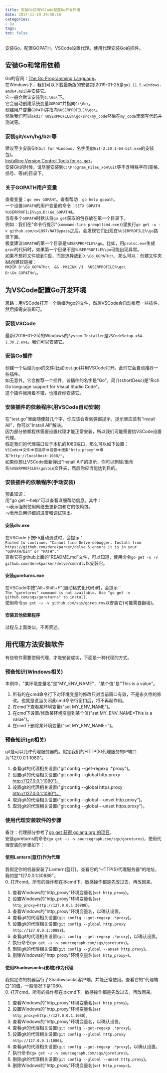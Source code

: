 ```yaml
---
title: 安装Go并用VSCode配置Go开发环境
date: 2017-11-19 20:58:18
categories:
- Go
tags:
toc: false
---
```

安装Go。配置GOPATH。VSCode设置代理。使用代理安装Go的插件。  
<!-- more -->

## 安装Go和常用依赖
Go的官网：[The Go Programming Language](https://golang.org/)。  
在Windows下，我们可以下载最新版的安装包(2019-01-25是`go1.11.5.windows-amd64.msi`)并安装它。  
它一般会默认安装到`C:\Go\`下。  
它会自动创建系统变量`GOROOT`并指向`C:\Go\`。  
创建用户变量`GOPATH`并指向`%USERPROFILE%\go\`。  
然后我们可以`mkdir %USERPROFILE%\go\src\my_code`然后在`my_code`里面写代码并测试等。  

### 安装git/svn/hg/bzr等
建议至少安装Git(`Git for Windows`，名字类似`Git-2.20.1-64-bit.exe`的安装包)。  
[Installing Version Control Tools for `go get`](https://golang.org/s/gogetcmd)。  
安装Git的时候，请尽量安装到`C:\Program_Files_x64\Git`等不含特殊字符(空格、括号、等)的目录下。  

### 关于GOPATH用户变量
查看变量：`go env GOPAHT`。查看帮助：`go help gopath`。  
一个设置`GOPATH`的用户变量的命令：`SETX GOPATH %USERPROFILE%\go;D:\Go_GOPATHd`。  
当有多个`GOPATH`时默认将`go get`获取的包存放在第一个目录下。  
例如：我们在"命令行提示"(`command-line prompt(cmd.exe)`)里执行`go get -u -v github.com/cw1997/NATBypass`之后，会发现它们出现在`%USERPROFILE%\go`路径下面。  
极度建议`GOPATH`的第一个目录是`%USERPROFILE%\go`。比如，用`protoc.exe`生成`grpc`的代码时，如果第一个目录不是`%USERPROFILE%\go`可能出现异常。  
如果不想将文件放到C盘，而是选择放到`D:\Go_GOPATHc\`，那么可以：创建文件夹&&创建软链接：  
`MKDIR D:\Go_GOPATHc\  &&  MKLINK /J  %USERPROFILE%\go\  D:\Go_GOPATHc\`。  

## 为VSCode配置Go开发环境  
思路：用VSCode打开一个后缀为go的文件，然后VSCode会自动推荐一些插件，然后择需安装即可。  

### 安装VSCode
最新(2019-01-25)的Windows的`System Installer`是`VSCodeSetup-x64-1.30.2.exe`。我们可以安装它。  

### 安装Go插件  
创建一个后缀为go的文件(比如test.go)并用VSCode打开。此时它会自动推荐一些插件。  
如无意外，它会推荐一个插件，该插件的名字是"Go"，简介(shortDesc)是"Rich Go language support for Visual Studio Code"。  
这个插件我用着不错，也推荐你安装它。  

### 安装插件的依赖程序(用VSCode自动安装)
在"test.go"里面随便敲几个字，你应该会看到弹窗提示，提示里应该有"Install All"，你可以"Install All"解决。  
因为部分依赖程序需要设置代理才能正常安装，所以我们可能需要给VSCode设置代理。  
假定我们的代理端口位于本机的1080端口，那么可以如下设置：  
`VSCode`=>`文件`=>`首选项`=>`设置`=>`搜索"http.proxy"`=>`填写"http://localhost:1080/"`。  
如果你想让VSCode重新弹出"Install All"的提示，你可以删除/重命名`%USERPROFILE%\go\bin`文件夹，然后你应当能达到目的。  

### 安装插件的依赖程序(手动安装)  
预备知识：  
用"go get --help"可以查看详细帮助信息。其中：  
-u表示强制使用网络去更新包和它的依赖包。  
-v表示启用详细的进度和调试输出。  

#### 安装dlv.exe  
在VSCode下按F5启动调试时，会提示：  
`Failed to continue: "Cannot find Delve debugger. Install from https://github.com/derekparker/delve & ensure it is in your "GOPATH/bin" or "PATH"."`  
查看它在github上面的"README.md"文件，可以知道，使用命令`go get -u -v github.com/derekparker/delve/cmd/dlv`以安装它。  

#### 安装goreturns.exe  
在VSCode中按"Alt+Shift+F"(自动格式化代码)时，会提示：  
`The "goreturns" command is not available. Use "go get -v github.com/sqs/goreturns" to install.`  
使用命令`go get -u -v github.com/sqs/goreturns`以安装它(可能需要翻墙)。  

#### 安装其他依赖程序
过程与上面类似，不再赘述。  

## 用代理方法安装软件  
有些软件需要使用代理，才能安装成功，下面是一种代理的方式。  

### 预备知识(Windows相关)  
本例中，"某环境变量名"是"MY_ENV_NAME"，"某个值"是"This is a value"。  
1. 所有的在cmd命令行下对环境变量的修改只对当前窗口有效，不是永久性的修改。也就是说当关闭此cmd命令行窗口后，将不再起作用。  
2. 在cmd下查看某环境变量("set MY_ENV_NAME")。  
3. 在cmd下设置/修改某环境变量到某个值("set MY_ENV_NAME=This is a value")。  
4. 在cmd下删除某环境变量("set MY_ENV_NAME=")。  

### 预备知识(git相关)  
git是可以允许代理服务器的。假定我们的HTTP(S)代理服务的IP端口为"127.0.0.1:1080"。  
1. 查看git的代理相关设置("git config --get-regexp .*proxy")。  
2. 设置git的代理相关设置("git config --global  http.proxy http://127.0.0.1:1080")。  
3. 设置git的代理相关设置("git config --global https.proxy http://127.0.0.1:1080")。  
4. 取消git的代理相关设置("git config --global --unset  http.proxy")。  
5. 取消git的代理相关设置("git config --global --unset https.proxy")。  

### 使用代理安装软件的步骤  
备注：代理部分参考了[go get 获得 golang.org 的项目](https://www.cnblogs.com/ghj1976/p/5087049.html)。  
安装goreturns的命令(`go get -u -v sourcegraph.com/sqs/goreturns`)，使用代理安装的步骤如下：  

#### 使用Lantern(蓝灯)作为代理  
我假定你的机器安装了Lantern(蓝灯)。查看它的"HTTP(S)代理服务器"的地址，我的是"127.0.0.1:30888"。  
0. 打开cmd。所有的操作都在本cmd下。敏感操作都是先改过去，再改回来。  
1. 查看Windows的"http_proxy"环境变量名(`set http_proxy`)。  
2. 设置Windows的"http_proxy"环境变量名(`set http_proxy=http://127.0.0.1:30888`)。  
3. 查看Windows的"http_proxy"环境变量名，以确认设置。  
4. 查看git的代理相关设置(`git config --get-regexp .*proxy`)。  
5. 设置git的代理相关设置(`git config --global http.proxy http://127.0.0.1:30888`)。  
6. 查看git的代理相关设置(`git config --get-regexp .*proxy`)，以确认设置。  
7. 执行命令(`go get -u -v sourcegraph.com/sqs/goreturns`)。  
8.  删除git的代理相关设置(`git config --global --unset http.proxy`)。  
9. 删除Windows的"http_proxy"环境变量名(`set http_proxy=`)。  

#### 使用Shadowsocks(影梭)作为代理  
我假定你的机器运行了Shadowsocks客户端，并能正常使用。查看它的"代理端口"的值，一般情况下是1080。  
0. 打开cmd。所有的操作都在本cmd下。敏感操作都是先改过去，再改回来。  
1. 查看Windows的"http_proxy"环境变量名(`set http_proxy`)。  
2. 设置Windows的"http_proxy"环境变量名(`set http_proxy=http://127.0.0.1:1080`)。  
3. 查看Windows的"http_proxy"环境变量名，以确认设置。  
4. 查看git的代理相关设置(`git config --get-regexp .*proxy`)。  
5. 设置git的代理相关设置(`git config --global http.proxy http://127.0.0.1:1080`)。  
6. 查看git的代理相关设置(`git config --get-regexp .*proxy`)，以确认设置。  
7. 执行命令(`go get -u -v sourcegraph.com/sqs/goreturns`)。  
8.  删除git的代理相关设置(`git config --global --unset http.proxy`)。  
9. 删除Windows的"http_proxy"环境变量名(`set http_proxy=`)。  
